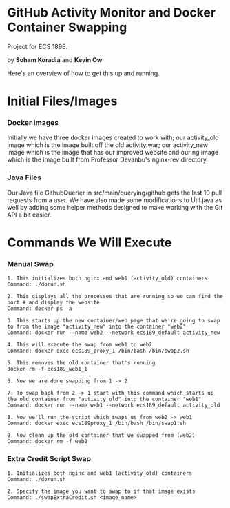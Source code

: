 # GitHub Activity Monitor and Docker Container Swapping
Project for ECS 189E.

by __Soham Koradia__ and __Kevin Ow__

Here's an overview of how to get this up and running.

# Initial Files/Images
### Docker Images
Initially we have three docker images created to work with; our activity_old image which is the image built off the old activity.war;
our activity_new image which is the image that has our improved website and our ng image which is the image built from Professor Devanbu's nginx-rev directory.

### Java Files
Our Java file GithubQuerier in src/main/querying/github gets the last 10 pull requests from a user.
We have also made some modifications to Util.java as well by adding some helper methods designed to make working with the Git API a bit easier.

# Commands We Will Execute

### Manual Swap
    1. This initializes both nginx and web1 (activity_old) containers  
    Command: ./dorun.sh

    2. This displays all the processes that are running so we can find the port # and display the website
    Command: docker ps -a
    
    3. This starts up the new container/web page that we're going to swap to from the image "activity_new" into the container "web2"
    Command: docker run --name web2 --network ecs189_default activity_new

    4. This will execute the swap from web1 to web2
    Command: docker exec ecs189_proxy_1 /bin/bash /bin/swap2.sh

    5. This removes the old container that's running
    docker rm -f ecs189_web1_1
    
    6. Now we are done swapping from 1 -> 2
    
    7. To swap back from 2 -> 1 start with this command which starts up the old container from "activity_old" into the container "web1"
    Command: docker run --name web1 --network ecs189_default activity_old
    
    8. Now we'll run the script which swaps us from web2 -> web1
    Command: docker exec ecs189proxy_1 /bin/bash /bin/swap1.sh
    
    9. Now clean up the old container that we swapped from (web2)
    Command: docker rm -f web2

### Extra Credit Script Swap

    1. Initializes both nginx and web1 (activity_old) containers
    Command: ./dorun.sh
    
    2. Specify the image you want to swap to if that image exists
    Command: ./swapExtraCredit.sh <image_name>

